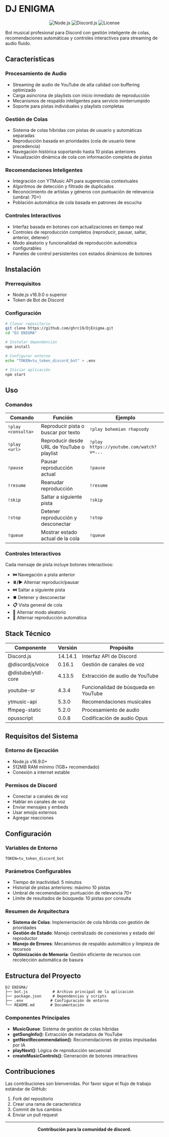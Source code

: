 # DJ ENIGMA

<div align="center">
  <img src="https://img.shields.io/badge/Node.js-16.9+-339933?style=flat-square&logo=nodedotjs" alt="Node.js">
  <img src="https://img.shields.io/badge/Discord.js-14.14.1-5865F2?style=flat-square&logo=discord" alt="Discord.js">
  <img src="https://img.shields.io/badge/License-MIT-blue?style=flat-square" alt="License">
</div>

Bot musical profesional para Discord con gestión inteligente de colas, recomendaciones automáticas y controles interactivos para streaming de audio fluido.

## Características

### Procesamiento de Audio
- Streaming de audio de YouTube de alta calidad con buffering optimizado
- Carga asíncrona de playlists con inicio inmediato de reproducción
- Mecanismos de respaldo inteligentes para servicio ininterrumpido
- Soporte para pistas individuales y playlists completas

### Gestión de Colas
- Sistema de colas híbridas con pistas de usuario y automáticas separadas
- Reproducción basada en prioridades (cola de usuario tiene precedencia)
- Navegación histórica soportando hasta 10 pistas anteriores
- Visualización dinámica de cola con información completa de pistas

### Recomendaciones Inteligentes
- Integración con YTMusic API para sugerencias contextuales
- Algoritmos de detección y filtrado de duplicados
- Reconocimiento de artistas y géneros con puntuación de relevancia (umbral: 70+)
- Población automática de cola basada en patrones de escucha

### Controles Interactivos
- Interfaz basada en botones con actualizaciones en tiempo real
- Controles de reproducción completos (reproducir, pausar, saltar, anterior, detener)
- Modo aleatorio y funcionalidad de reproducción automática configurables
- Paneles de control persistentes con estados dinámicos de botones

## Instalación

### Prerrequisitos
- Node.js v16.9.0 o superior
- Token de Bot de Discord

### Configuración

```bash
# Clonar repositorio
git clone https://github.com/ghrc19/DjEnigma.git
cd "DJ ENIGMA"

# Instalar dependencias
npm install

# Configurar entorno
echo "TOKEN=tu_token_discord_bot" > .env

# Iniciar aplicación
npm start
```

## Uso

### Comandos

| Comando | Función | Ejemplo |
|---------|---------|---------|
| `!play <consulta>` | Reproducir pista o buscar por texto | `!play bohemian rhapsody` |
| `!play <url>` | Reproducir desde URL de YouTube o playlist | `!play https://youtube.com/watch?v=...` |
| `!pause` | Pausar reproducción actual | `!pause` |
| `!resume` | Reanudar reproducción | `!resume` |
| `!skip` | Saltar a siguiente pista | `!skip` |
| `!stop` | Detener reproducción y desconectar | `!stop` |
| `!queue` | Mostrar estado actual de la cola | `!queue` |

### Controles Interactivos

Cada mensaje de pista incluye botones interactivos:
- **⏮️** Navegación a pista anterior
- **⏸️/▶️** Alternar reproducir/pausar
- **⏭️** Saltar a siguiente pista
- **⏹️** Detener y desconectar
- **📋** Vista general de cola
- **🔀** Alternar modo aleatorio
- **🔄** Alternar reproducción automática

## Stack Técnico

| Componente | Versión | Propósito |
|------------|---------|-----------|
| Discord.js | 14.14.1 | Interfaz API de Discord |
| @discordjs/voice | 0.16.1 | Gestión de canales de voz |
| @distube/ytdl-core | 4.13.5 | Extracción de audio de YouTube |
| youtube-sr | 4.3.4 | Funcionalidad de búsqueda en YouTube |
| ytmusic-api | 5.3.0 | Recomendaciones musicales |
| ffmpeg-static | 5.2.0 | Procesamiento de audio |
| opusscript | 0.0.8 | Codificación de audio Opus |

## Requisitos del Sistema

### Entorno de Ejecución
- Node.js v16.9.0+
- 512MB RAM mínimo (1GB+ recomendado)
- Conexión a internet estable

### Permisos de Discord
- Conectar a canales de voz
- Hablar en canales de voz
- Enviar mensajes y embeds
- Usar emojis externos
- Agregar reacciones

## Configuración

### Variables de Entorno
```env
TOKEN=tu_token_discord_bot
```

### Parámetros Configurables
- Tiempo de inactividad: 5 minutos
- Historial de pistas anteriores: máximo 10 pistas
- Umbral de recomendación: puntuación de relevancia 70+
- Límite de resultados de búsqueda: 10 pistas por consulta

### Resumen de Arquitectura
- **Sistema de Colas**: Implementación de cola híbrida con gestión de prioridades
- **Gestión de Estado**: Manejo centralizado de conexiones y estado del reproductor
- **Manejo de Errores**: Mecanismos de respaldo automático y limpieza de recursos
- **Optimización de Memoria**: Gestión eficiente de recursos con recolección automática de basura

## Estructura del Proyecto

```
DJ ENIGMA/
├── bot.js           # Archivo principal de la aplicación
├── package.json     # Dependencias y scripts
├── .env            # Configuración de entorno
└── README.md       # Documentación
```

### Componentes Principales
- **MusicQueue**: Sistema de gestión de colas híbridas
- **getSongInfo()**: Extracción de metadatos de YouTube
- **getNextRecommendation()**: Recomendaciones de pistas impulsadas por IA
- **playNext()**: Lógica de reproducción secuencial
- **createMusicControls()**: Generación de botones interactivos

## Contribuciones

Las contribuciones son bienvenidas. Por favor sigue el flujo de trabajo estándar de GitHub:
1. Fork del repositorio
2. Crear una rama de característica
3. Commit de tus cambios
4. Enviar un pull request


---

<div align="center">
  <strong>Contribución para la comunidad de discord.</strong>
</div>